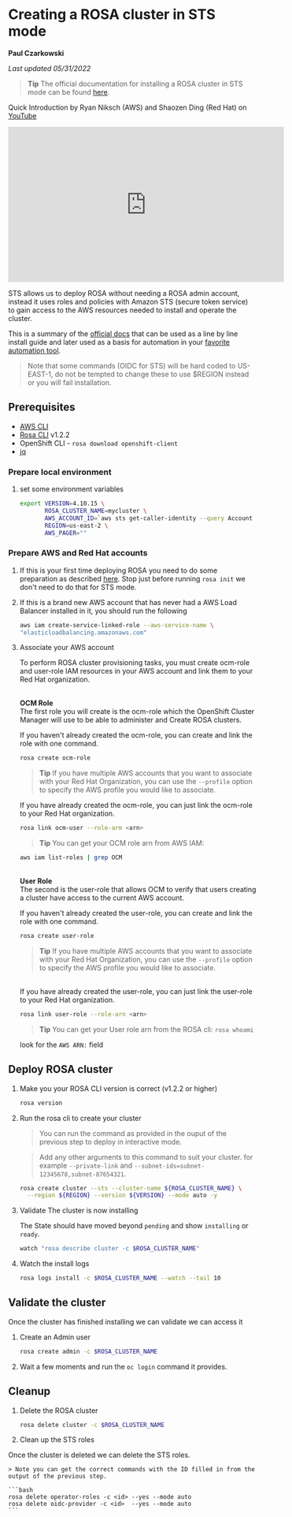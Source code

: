 # Creating a ROSA cluster in STS mode

**Paul Czarkowski**

*Last updated 05/31/2022*

> **Tip** The official documentation for installing a ROSA cluster in STS mode can be found [here](https://docs.openshift.com/rosa/rosa_getting_started_sts/rosa-sts-getting-started-workflow.html).


Quick Introduction by Ryan Niksch (AWS) and Shaozen Ding (Red Hat) on [YouTube](https://youtu.be/R1T0yk9l6Ys)

<iframe width="560" height="315" src="https://www.youtube.com/embed/R1T0yk9l6Ys" title="YouTube video player" frameborder="0" allow="accelerometer; autoplay; clipboard-write; encrypted-media; gyroscope; picture-in-picture" allowfullscreen></iframe>

STS allows us to deploy ROSA without needing a ROSA admin account, instead it uses roles and policies with Amazon STS (secure token service) to gain access to the AWS resources needed to install and operate the cluster.

This is a summary of the [official docs](https://docs.openshift.com/rosa/rosa_getting_started/rosa-sts-getting-started-workflow.html) that can be used as a line by line install guide and later used as a basis for automation in your [favorite automation tool](https://github.com/ansible/ansible).

> Note that some commands (OIDC for STS) will be hard coded to US-EAST-1, do not be tempted to change these to use $REGION instead or you will fail installation.

## Prerequisites

* [AWS CLI](https://docs.aws.amazon.com/cli/latest/userguide/install-cliv2.html)
* [Rosa CLI](https://github.com/openshift/rosa/releases/tag/v1.2.2) v1.2.2
* OpenShift CLI - `rosa download openshift-client`
* [jq](https://stedolan.github.io/jq/download/)

### Prepare local environment

1. set some environment variables

    ```bash
    export VERSION=4.10.15 \
           ROSA_CLUSTER_NAME=mycluster \
           AWS_ACCOUNT_ID=`aws sts get-caller-identity --query Account --output text` \
           REGION=us-east-2 \
           AWS_PAGER=""
    ```

### Prepare AWS and Red Hat accounts

1. If this is your first time deploying ROSA you need to do some preparation as described [here](../../quickstart-rosa.md#Prerequisites). Stop just before running `rosa init` we don't need to do that for STS mode.


1. If this is a brand new AWS account that has never had a AWS Load Balancer installed in it, you should run the following

    ```bash
    aws iam create-service-linked-role --aws-service-name \
    "elasticloadbalancing.amazonaws.com"
    ```

1. Associate your AWS account   

   To perform ROSA cluster provisioning tasks, you must create ocm-role and user-role IAM resources in your AWS account and link them to your Red Hat organization.
   
   <br>
   <b>OCM Role</b><br>
   The first role you will create is the ocm-role which the OpenShift Cluster Manager will use to be able to administer and Create ROSA clusters. 

   If you haven't already created the ocm-role, you can create and link the role with one command.
   ```bash
   rosa create ocm-role
   ```
   > **Tip** If you have multiple AWS accounts that you want to associate with your Red Hat Organization, you can use the `--profile` option to specify the AWS profile you would like to associate.

   If you have already created the ocm-role, you can just link the ocm-role to your Red Hat organization.  

   ```bash
   rosa link ocm-user --role-arm <arn>
   ```


   > **Tip** You can get your OCM role arn from AWS IAM: 
   ```bash
   aws iam list-roles | grep OCM
   ```

   <br>
   <b>User Role</b><br>
   The second is the user-role that allows OCM to verify that users creating a cluster have access to the current AWS account.

   If you haven't already created the user-role, you can create and link the role with one command.

   ```bash
   rosa create user-role
   ```
   > **Tip** If you have multiple AWS accounts that you want to associate with your Red Hat Organization, you can use the `--profile` option to specify the AWS profile you would like to associate.
   
   <br>
   If you have already created the user-role, you can just link the user-role to your Red Hat organization.

   ```bash
   rosa link user-role --role-arn <arn>
   ```

   > **Tip** You can get your User role arn from the ROSA cli: `rosa whoami`
   
   look for the `AWS ARN:` field
   <br>

## Deploy ROSA cluster

1. Make you your ROSA CLI version is correct (v1.2.2 or higher)

    ```bash
    rosa version
    ```
1. Run the rosa cli to create your cluster

    > You can run the command as provided in the ouput of the previous step to deploy in interactive mode.

    > Add any other arguments to this command to suit your cluster. for example `--private-link` and `--subnet-ids=subnet-12345678,subnet-87654321`.

    ```bash
    rosa create cluster --sts --cluster-name ${ROSA_CLUSTER_NAME} \
      --region ${REGION} --version ${VERSION} --mode auto -y
    ```

1. Validate The cluster is now installing

    The State should have moved beyond `pending` and show `installing` or `ready`.

    ```bash
    watch "rosa describe cluster -c $ROSA_CLUSTER_NAME"
    ```

1. Watch the install logs

    ```bash
    rosa logs install -c $ROSA_CLUSTER_NAME --watch --tail 10
    ```

## Validate the cluster

Once the cluster has finished installing we can validate we can access it

1. Create an Admin user

    ```bash
    rosa create admin -c $ROSA_CLUSTER_NAME
    ```

1. Wait a few moments and run the `oc login` command it provides.

## Cleanup

1. Delete the ROSA cluster

    ```bash
    rosa delete cluster -c $ROSA_CLUSTER_NAME
    ```
1. Clean up the STS roles

Once the cluster is deleted we can delete the STS roles.

    > Note you can get the correct commands with the ID filled in from the output of the previous step.

    ```bash
    rosa delete operator-roles -c <id> --yes --mode auto
    rosa delete oidc-provider -c <id>  --yes --mode auto
    ```
